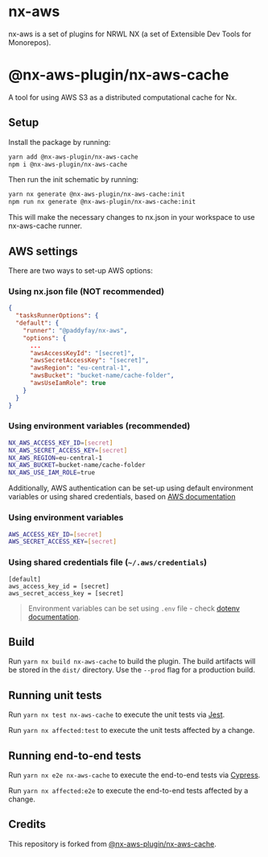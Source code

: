 # nx-aws

nx-aws is a set of plugins for NRWL NX (a set of Extensible Dev Tools for Monorepos).

# @nx-aws-plugin/nx-aws-cache

A tool for using AWS S3 as a distributed computational cache for Nx.

## Setup

Install the package by running:

```bash
yarn add @nx-aws-plugin/nx-aws-cache
npm i @nx-aws-plugin/nx-aws-cache
```

Then run the init schematic by running:

```bash
yarn nx generate @nx-aws-plugin/nx-aws-cache:init
npm run nx generate @nx-aws-plugin/nx-aws-cache:init
```

This will make the necessary changes to nx.json in your workspace to use nx-aws-cache runner.

## AWS settings

There are two ways to set-up AWS options:

### Using nx.json file (NOT recommended)

```json
{
  "tasksRunnerOptions": {
  "default": {
    "runner": "@paddyfay/nx-aws",
    "options": {
      ...
      "awsAccessKeyId": "[secret]",
      "awsSecretAccessKey": "[secret]",
      "awsRegion": "eu-central-1",
      "awsBucket": "bucket-name/cache-folder",
      "awsUseIamRole": true
    }
  }
}
```

### Using environment variables (**recommended**)

```bash
NX_AWS_ACCESS_KEY_ID=[secret]
NX_AWS_SECRET_ACCESS_KEY=[secret]
NX_AWS_REGION=eu-central-1
NX_AWS_BUCKET=bucket-name/cache-folder
NX_AWS_USE_IAM_ROLE=true
```

Additionally, AWS authentication can be set-up using default environment variables or using shared credentials, based on [AWS documentation](https://docs.aws.amazon.com/sdk-for-javascript/v2/developer-guide/setting-credentials-node.html)

### Using environment variables

```bash
AWS_ACCESS_KEY_ID=[secret]
AWS_SECRET_ACCESS_KEY=[secret]
```

### Using shared credentials file (`~/.aws/credentials`)

```
[default]
aws_access_key_id = [secret]
aws_secret_access_key = [secret]
```

> Environment variables can be set using `.env` file - check [dotenv documentation](https://www.npmjs.com/package/dotenv).

## Build

Run `yarn nx build nx-aws-cache` to build the plugin. The build artifacts will be stored in the `dist/` directory. Use the `--prod` flag for a production build.

## Running unit tests

Run `yarn nx test nx-aws-cache` to execute the unit tests via [Jest](https://jestjs.io).

Run `yarn nx affected:test` to execute the unit tests affected by a change.

## Running end-to-end tests

Run `yarn nx e2e nx-aws-cache` to execute the end-to-end tests via [Cypress](https://www.cypress.io).

Run `yarn nx affected:e2e` to execute the end-to-end tests affected by a change.

## Credits

This repository is forked from [@nx-aws-plugin/nx-aws-cache](https://github.com/bojanbass/nx-aws).